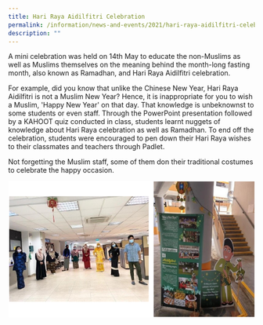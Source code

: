 ```yaml
---
title: Hari Raya Aidilfitri Celebration
permalink: /information/news-and-events/2021/hari-raya-aidilfitri-celebration
description: ""
---
```

<p>A mini celebration was held on 14th May to educate the non-Muslims as well as Muslims themselves on the meaning behind the month-long fasting month, also known as Ramadhan, and Hari Raya Aidilfitri celebration.&nbsp;</p>
<p>For example, did you know that unlike the Chinese New Year, Hari Raya Aidilfitri is not a Muslim New Year? Hence, it is inappropriate for you to wish a Muslim, 'Happy New Year' on that day. That knowledge is unbeknownst to some students or even staff. Through the PowerPoint presentation followed by a KAHOOT quiz conducted in class, students learnt nuggets of knowledge about Hari Raya celebration as well as Ramadhan. To end off the celebration, students were encouraged to pen down their Hari Raya wishes to their classmates and teachers through Padlet.&nbsp;</p>
<p>Not forgetting the Muslim staff, some of them don their traditional costumes to celebrate the happy occasion.&nbsp;</p>
<img src="/images/hrac1.png">